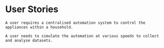 
# User Stories

```
A user requires a centralised automation system to control the appliances within a household.
```

```
A user needs to simulate the automation at various speeds to collect and analyse datasets.
```
